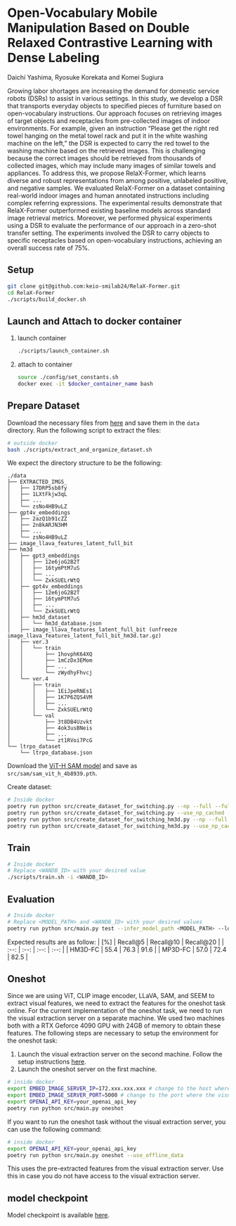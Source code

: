 # Open-Vocabulary Mobile Manipulation Based on Double Relaxed Contrastive Learning with Dense Labeling

Daichi Yashima, Ryosuke Korekata and Komei Sugiura

Growing labor shortages are increasing the demand for domestic service robots (DSRs) to assist in various settings. 
In this study, we develop a DSR that transports everyday objects to specified pieces of furniture based on open-vocabulary instructions.
Our approach focuses on retrieving images of target objects and receptacles from pre-collected images of indoor environments.
For example, given an instruction “Please get the right red towel hanging on the metal towel rack and put it in the white washing machine on the left,” the DSR is expected to carry the red towel to the washing machine based on the retrieved images.
This is challenging because the correct images should be retrieved from thousands of collected images, which may include many images of similar towels and appliances.
To address this, we propose RelaX-Former, which learns diverse and robust representations from among positive, unlabeled positive, and negative samples.
We evaluated RelaX-Former on a dataset containing real-world indoor images and human annotated instructions including complex referring expressions.
The experimental results demonstrate that RelaX-Former outperformed existing baseline models across standard image retrieval metrics.
Moreover, we performed physical experiments using a DSR to evaluate the performance of our approach in a zero-shot transfer setting.
The experiments involved the DSR to carry objects to specific receptacles based on open-vocabulary instructions, achieving an overall success rate of 75%.

## Setup
```bash
git clone git@github.com:keio-smilab24/RelaX-Former.git
cd RelaX-Former
./scripts/build_docker.sh
```


## Launch and Attach to docker container
1. launch container
    ```bash
    ./scripts/launch_container.sh
    ```

2. attach to container
    ```bash
    source ./config/set_constants.sh
    docker exec -it $docker_container_name bash
    ```


## Prepare Dataset
Download the necessary files from [here](https://drive.google.com/drive/u/1/folders/1yTuMtkLqXRO50y4y3oMivp4aDd5OlhEu) and save them in the `data` directory.
Run the following script to extract the files:
```bash
# outside docker
bash ./scripts/extract_and_organize_dataset.sh
```
We expect the directory structure to be the following:
```
./data
├── EXTRACTED_IMGS_
│   ├── 17DRP5sb8fy
│   ├── 1LXtFkjw3qL
│   ├── ...
│   └── zsNo4HB9uLZ
├── gpt4v_embeddings
│   ├── 2azQ1b91cZZ
│   ├── 2n8kARJN3HM
│   ├── ...
│   └── zsNo4HB9uLZ
├── image_llava_features_latent_full_bit
├── hm3d
│   ├── gpt3_embeddings
│   │   ├── 12e6joG2B2T
│   │   ├── 16tymPtM7uS
│   │   ├── ...
│   │   └── ZxkSUELrWtQ
│   ├── gpt4v_embeddings
│   │   ├── 12e6joG2B2T
│   │   ├── 16tymPtM7uS
│   │   ├── ...
│   │   └── ZxkSUELrWtQ
│   ├── hm3d_dataset
│   │   └── hm3d_database.json
│   ├── image_llava_features_latent_full_bit (unfreeze image_llava_features_latent_full_bit_hm3d.tar.gz)
│   ├── ver.3
│   │   └── train
│   │       ├── 1hovphK64XQ
│   │       ├── 1mCzDx3EMom
│   │       ├── ...
│   │       └── zWydhyFhvcj
│   └── ver.4
│       ├── train
│       │   ├── 1EiJpeRNEs1
│       │   ├── 1K7P6ZQS4VM
│       │   ├── ...
│       │   └── ZxkSUELrWtQ
│       └── val
│           ├── 3t8DB4Uzvkt
│           ├── 4ok3usBNeis
│           ├── ...
│           └── zt1RVoi7PcG
└── ltrpo_dataset
    └── ltrpo_database.json
```

Download the [ViT-H SAM model](https://github.com/facebookresearch/segment-anything#model-checkpoints) and save as `src/sam/sam_vit_h_4b8939.pth`.

Create dataset:
```bash
# Inside docker
poetry run python src/create_dataset_for_switching.py --np --full --full_2d --sam --clip --vit
poetry run python src/create_dataset_for_switching.py --use_np_cached --full --dataset
poetry run python src/create_dataset_for_switching_hm3d.py --np --full --full_2d --sam --clip --vit
poetry run python src/create_dataset_for_switching_hm3d.py --use_np_cached --full --dataset
```


## Train
```sh
# Inside docker
# Replace <WANDB_ID> with your desired value
./scripts/train.sh -i <WANDB_ID>
```


## Evaluation
```sh
# Inside docker
# Replace <MODEL_PATH> and <WANDB_ID> with your desired values
poetry run python src/main.py test --infer_model_path <MODEL_PATH> --log_wandb --wandb_name <WANDB_ID>
```

Expected results are as follow:
| [%] | Recall@5 |  Recall@10 |  Recall@20 |
| :--: | :--: | :--: | :--: |
| HM3D-FC | 55.4 | 76.3 | 91.6 |
| MP3D-FC | 57.0 | 72.4 | 82.5 |


## Oneshot
Since we are using ViT, CLIP image encoder, LLaVA, SAM, and SEEM to extract visual features, we need to extract the features for the oneshot task online.
For the current implementation of the oneshot task, we need to run the visual extraction server on a separate machine.
We used two machines both with a RTX Geforce 4090 GPU with 24GB of memory to obtain these features.
The following steps are necessary to setup the environment for the oneshot task:
1. Launch the visual extraction server on the second machine. Follow the setup instructions [here](https://github.com/keio-smilab24/reverie_retrieval_image_server).
2. Launch the oneshot server on the first machine.
```sh
# inside docker
export EMBED_IMAGE_SERVER_IP=172.xxx.xxx.xxx # change to the host where the visual extraction server is running
export EMBED_IMAGE_SERVER_PORT=5000 # change to the port where the visual extraction server is running
export OPENAI_API_KEY=your_openai_api_key
poetry run python src/main.py oneshot
```

If you want to run the oneshot task without the visual extraction server, you can use the following command:
```sh
# inside docker
export OPENAI_API_KEY=your_openai_api_key
poetry run python src/main.py oneshot --use_offline_data
```
This uses the pre-extracted features from the visual extraction server.
Use this in case you do not have access to the visual extraction server.

## model checkpoint

Model checkpoint is available [here](https://drive.google.com/file/d/1Qse4upeKwRDy3VPUkUo_q2q4VlQjA2Ya/view?usp=drive_link).

